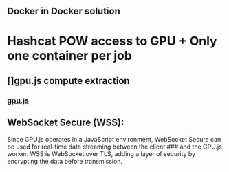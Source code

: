 ## Docker in Docker solution

# Hashcat POW access to GPU + Only one container per job


## []gpu.js  compute extraction 
### [gpu.js](https://gpu.rocks/#/])
## WebSocket Secure (WSS): 
Since GPU.js operates in a JavaScript environment, WebSocket Secure can be used for real-time data streaming between the client ### and the GPU.js worker. WSS is WebSocket over TLS, adding a layer of security by encrypting the data before transmission.


